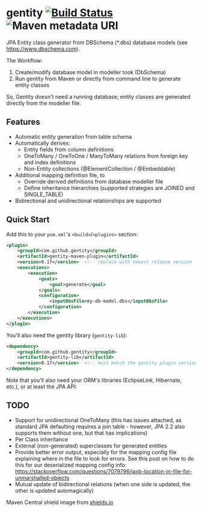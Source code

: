 # gentity [![Build Status](https://travis-ci.org/gentity/gentity.svg?branch=master)](https://travis-ci.org/gentity/gentity) ![Maven metadata URI](https://img.shields.io/maven-metadata/v/http/central.maven.org/maven2/com/github/gentity/gentity-maven-plugin/maven-metadata.xml.svg)

JPA Entity class generator from DBSchema (*.dbs) database models (see https://www.dbschema.com). 

The Workflow:
1. Create/modify database model in modeller took (DbSchema)
2. Run gentity from Maven or directly from command line to generate entity classes

So, Gentity doesn't need a running database; entity classes are generated directly from the modeller file.

## Features
* Automatic entity generation from table schema
* Automatically derives:
  - Entity fields from column definitions
  - OneToMany / OneToOne / ManyToMany relations from foreign key and index definitions
  - Non-Entity collections (@ElementCollection / @Embeddable)
* Additional mapping definition file, to
  - Override derived definitions from database modeller file
  - Define inheritance hierarchies (supported strategies are JOINED and SINGLE_TABLE)
* Bidirectional and unidirectional relationships are supported

## Quick Start

Add this to your `pom.xml`'s `<build>`/`<plugins>` section:

```xml
<plugin>
    <groupId>com.github.gentity</groupId>
    <artifactId>gentity-maven-plugin</artifactId>
    <version>0.17</version>  <!-- replace with newest release version -->
    <executions>
        <execution>
            <goals>
                <goal>generate</goal>
            </goals>
            <configuration>
                <inputDbsFile>my-db-model.dbs</inputDbsFile>
            </configuration>
        </execution>
    </executions>
</plugin>
```

You'll also need the gentity library (`gentity-lib`):

```xml
<dependency>
    <groupId>com.github.gentity</groupId>
    <artifactId>gentity-lib</artifactId>
    <version>0.17</version>  <!-- must match the gentity plugin version -->
</dependency>
```

Note that you'll also need your ORM's libraries (EclipseLink, Hibernate, etc.), or at least the JPA API:

## TODO

* Support for unidirectional OneToMany (this has issues attached, as standard
  JPA defaulting requires a join table - however, JPA 2.2 also supports them
  without one, but that has implications)
* Per Class inheritance
* External (non-generated) superclasses for generated entities
* Provide better error output, especially for the mapping config file explaining
  where in the file to look for errors. See this post on how to do this for
  our deserialized mapping config info:
  https://stackoverflow.com/questions/7079796/jaxb-location-in-file-for-unmarshalled-objects
* Mutual update of bidirectional relations (when one side is updated, the other is updated automagically)

Maven Central shield image from [shields.io](https://shields.io/)

